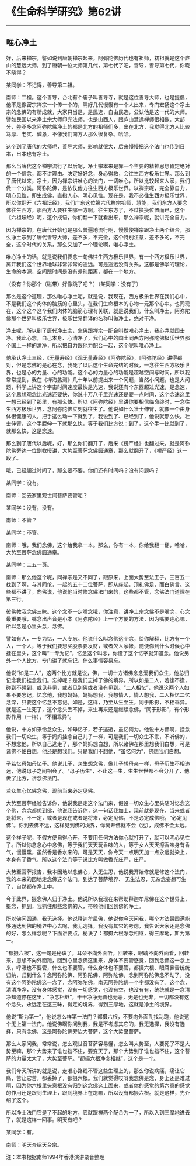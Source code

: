 # 《生命科学研究》第62讲

------

## 唯心净土

好，后来禅宗，譬如说到唐朝禅宗起来，阿弥陀佛历代也有祖师，初祖就是这个庐山的慧远大师，到了唐朝一位大师第几代，第七代了吧，善导，善导第七代，你晓不晓得？

某同学：不记得，善导第二祖。

南师：二祖。这个善导，台北有个庙子叫善导寺，就是这位善导大师，也是提倡，他不是像密宗禅宗一个传一个的，隔好几代慢慢有一个人出来，专门宏扬这个净土宗的念佛的有所成就，大家只当是，是民选，自由民选，公认他是这一代的大师。譬如民国以来净土宗大师印光法师，也是山西人，跟庐山慧远禅师很相像，大部分，差不多念阿弥陀佛净土的都是北方的祖师们多，出在北方，我觉得北方人比较笃厚、老实、诚恳，不像我们南方人那么很复杂。哈哈。

这个到了唐代的大师呢，善导大师，影响就很大，后来慢慢把这个法门也传到日本，日本也有净土。

那么当唐代这个禅宗流行了以后呢，净土宗本来是靠一个主要的精神思想肯定绝对的一个信念，都不讲理由。决定好好念，身心得救，会往生西方极乐世界。那么到了唐代以来，净土，因为禅宗讲唯心的法门，一切唯心，所以比较起来人家，我们做一个分类。阿弥陀佛，是依仗他力往生西方极乐世界。以禅宗呢，完全靠自力，明心见性，即生成佛，直指人心，明心见性。现在是，我不必往生西方极乐世界，所以你翻开《六祖坛经》，我们广东这位第六代禅宗祖师，慧能，我们东方人要念佛往生西方，那西方人要往生哪一方啊，往生东方了，不过换换位置而已，这个《六祖坛经》呢，这个成语，你们翻一下就看出来，那么禅宗呢，就讲完全自力。

因为禅宗的，在唐代开始也是那么普遍地流行啊，慢慢使禅宗跟净土两个结合，那么净土宗到了唐代善导大师，差不多，不完全，这个特别注意，差不多的，不完全，这个时代的关系，那么又加了一个理论啊，唯心净土。

唯心净土的话，就是说我们要念一句佛往生西方极乐世界，有一个西方极乐世界，离开我们这个世界地球非常非常的遥远。可是遥远没有关系，这都是佛学的理论，生命的本源，空间跟时间是没有差别距离，都在一个地方。

（没有？你那个（磁带）好像跳了吧？）（某同学：没有了）

那么是这个道理，那么唯心净土呢，就是说，我现在，西方极乐世界在我们心中，不是我们这个肉体的脑筋的心里头，在我们生命根本的心物一元那个心中。也同现在，这个这个这个我们肉体的脑筋心理有关联，就是说我们，什么叫净土，阿弥陀佛那个世界叫极乐世界，极乐世界翻译的名称叫做净土，绝对干净。

净土呢，所以到了唐代净土宗，念佛跟禅宗一配合叫做唯心净土，我心净就国士净。我此心念，自己本身、心清净了，我们心中的国土同西方阿弥陀佛极乐世界那个国土一样的清净，所以把自力跟他力配合一起，这个呢叫唯心净土。

他承认净土三经，《无量寿经》《观无量寿经》《阿弥陀经》，《阿弥陀经》讲得都对，但是念佛的是心在念，我死了以后这个生命完结的时候，一念往生西方极乐世界，也是心的力量、心的功能。这个心的力量心的功能是超越空间与时间，所以我常常提到，我在《禅海蠡测》几十年以前提出来一个问题，当然小问题，也是大问题，科学上讲这个宇宙时间速度最快是光速，我说还有个东西超过光速，是念速，这个思想观念比光速还要快，你说十万八千里光速还是要一点时间，这个念速这里一想已经到了那里，有那么快。所以《阿弥陀经》里讲你要相信临命终时，一念往生西方极乐世界，念阿弥陀佛立刻就往生了。他说如什么壮士伸臂，就像一个由身体很健康的人，把手这么动一下就到了，我说到了、已经到了，他说就那么快。壮士伸臂，这个手膀伸一下就那么快，等于我们比方说：到了，这个手一比就到了，就那么快，这是念速。

那么到了唐代以后呢，好，那么你们翻开了，后来《楞严经》也翻过来，就是阿弥陀佛旁边一位副教授讲，大势至菩萨念佛圆通章，那么就翻开了，《楞严经》这一段了。

哦，已经超过时间了，那么要不要，你们还有时间吗？没有问题吗？

某同学：没有。

南师：回去家里观世间菩萨要管呢？

某同学：没有，没有。

南师：不管？

某同学：不管。

南师：哦，我们念佛，这个给我拿一本。那么，你有一本，你给我翻一翻，哈哈，大势至菩萨念佛圆通章。

某同学：三五一页。

南师：那么他这个呢，同禅宗是又不同了，跟原来，上面大势至法王子，三百五一找到了啊，与其同伦，一起的五十二位菩萨，即从座起，顶礼佛足，而白佛言。这些都不讲了，向佛说，他说他当时修念佛法门来的，这些都不管，念佛法门道理在第三行。

彼佛教我念佛三昧。这个念不一定嘴念哦，你注意，讲净土宗念佛不是嘴念，心念最重要哦，嘴念出声音是小本《阿弥陀经》上一个方便的方法，因为嘴要连心嘛，所以念是心里头念，念佛。

譬如有人，一专为忆，一人专忘。他说什么叫念佛这个念，给你解释，比方有一个人，一个人，等于我们要想买股票要发财，或者欠人家帐，随便你到什么时候心中挂在里头，这个叫“一专为忆”，忆念这个叫念，你懂了这个忆字就知道念。他说另外一个人比方，专门讲了就忘记，什么事情容易忘。

他说“如是二人”，这两个比方就是说，佛，一切十方诸佛念念爱我们众生，他总归记念我们挂念我们。忘掉呢？是我们忘掉了佛的境界。所以如是二人，若逢不逢，碰到不碰到，或见非见，或者见到佛或者没有见到。“二人相忆”，他说这两个人如果不要忘记，忆念他，我想妈妈，妈妈想我，我想情人，情人想我，二人相忆二忆念深，只要这个忆念不忘记。如是，这样，乃至从生至生，同于形影，不相乖异。就是这一生死了，这个念头丢不掉，来生再来还是继续念佛，“同于形影”，有个形影作用（一样），“不相乖异”。

他说，十方如来怜念众生，如母忆子，若子逃逝，虽忆何为。他说十方佛啊，挂念我们一切众生，等于妈妈挂念自己儿子一样，可是我们一切众生不乖，不听佛的，不想念他，所以自己逃走了，那个妈妈想白想，所以诸佛在那里想我们白想，可是诸佛不怕白想，他还是想我们。只是我们不想他，“虽忆何为”，佛想我们白想。

子若忆母如母忆子。他说儿子，众生想念佛，像儿子想母亲一样，母子历生不相违远，他说母子之间相会了。“母子历生”，不止这一生，生生世世都不会分开了，他做了比方，讲念佛法门。

若众生心忆佛念佛，现前当来必定见佛。

大势至菩萨经验告诉你，他说我是走这个法门来，假设一切众生心里头随时忆念这个佛，念念都想到佛，他说我告诉你，这一句话我加上，现前就是现在，当来或者是将来，不一定，或者是现在或者是将来，必定见佛，不是必定成佛哦，“必定见佛”。你到去佛不远，这样见到佛的境界，你离开佛就不会（远），成佛不会太远。

这个样子呢，不假方便自得心开，不要用任何方法你心就打开了，就可以明心见性了。所以你念念心中念佛，等于我们天天玩香味的人，等于女人天天擦香味身有香气，慢慢熏，虽然香是香水来的，可是天天，你今天一点明天加一点永远就染上，本身有了香气，所以这个法门等于说比方叫做香光庄严，庄严。

大势至菩萨报告，我本因地以念佛心，入无生忍，他说我开始修就是修这个法门，我的本来的因地走念佛这个法门，到达了菩萨境界、 无生法忍，无杂念妄想可生了，自然都在净土中。

今于此界，摄念佛人归于净土。他说所以我现在来帮助释迦牟尼佛在这个世界上，摄念，抓到，我抓住那些念佛的人，带领他们回到佛的净土。

所以佛问圆通，我无选择。他说释迦牟尼佛，他说你今天问我，哪个方法最圆满能够通达到佛的境界中心去呢，我无选择，我没有其它的考虑，我告诉大家还是念佛的好，怎么样念呢？下面讲要点，秘诀了：都摄六根净念相继，得三摩地，斯为第一。

“都摄六根”，这一句是秘诀了，耳朵不向外面听，回转来，眼睛不向外面看，回转来，思想不向外面跑，回到心里念佛这里来，身体不要管感觉，回到念佛这一念上来，呼吸也不要管，什么也不要管，什么身体也不要管，都摄六根、眼耳鼻舌统统归纳，归到什么？念阿弥陀佛、阿弥陀佛、阿弥陀佛，念到阿弥陀佛念不动了，没有这个阿弥陀佛这一念了，念阿弥陀佛，南无阿弥陀佛一个字都没有了。这个念，清清净净，没有身体感觉，没有一切感觉，也没有空，也没有有，统统就是一念清净知道停在这里，“净念相继”，干干净净无善也无恶，无是也无非，一切都没有这个念头，永远定在这三昧，得定的境界，得到三摩地，这就是净土的境界。

他说“斯为第一”，他说怎么样第一法门？都摄六根，不要向外面乱找乱跑，他说这个无上第一法门。他说佛啊你问到我，我是不考虑其它的，我无选择，我没有选择，只有念佛，这是阿弥陀佛旁边大菩萨，这个大势至菩萨。

那么人家问我，常常说，怎么观世音菩萨容易懂，怎么叫大势至，人要死了不是大势至嘛，那个大势来了谁也挡不住，要变天了，那个大势到了谁也挡不住，这个菩萨的力量太大了，大势至菩萨。“都摄六根净念相继”，这个是一个。

我们今天所讲的就是说，走唯心路线不管这些生理上的，那么你说病痛，痛让它痛，苦让它苦，都丢掉了，都摄六根。我们就觉得哎呀我念佛是念，身上还是难过啊，因为你六根里头意根没有归到这念佛这上面来，或者你的感觉的第六意的感觉的作用还是跟到生理上，跟到境界上在跑嘛，所以没有都摄六根。就是这样，先介绍了这个。

所以净土法门它是了不起的地方，它就跟禅两个配合为一了，所以入到三摩地进去了，就是这样一回事。明天有吧？

某同学：有。

南师：明天介绍天台宗。

注：本书根据南师1994年香港演讲录音整理

